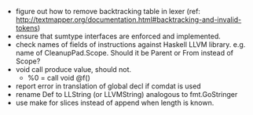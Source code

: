 * figure out how to remove backtracking table in lexer (ref: http://textmapper.org/documentation.html#backtracking-and-invalid-tokens)
* ensure that sumtype interfaces are enforced and implemented.
* check names of fields of instructions against Haskell LLVM library. e.g. name of CleanupPad.Scope. Should it be Parent or From instead of Scope?
* void call produce value, should not.
	- %0 = call void @f()
* report error in translation of global decl if comdat is used
* rename Def to LLString (or LLVMString) analogous to fmt.GoStringer
* use make for slices instead of append when length is known.
